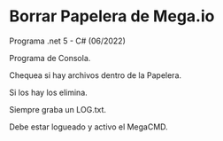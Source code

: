 
# Borrar Papelera de Mega.io

Programa .net 5 - C#  (06/2022)

Programa de Consola. 

Chequea si hay archivos dentro de la Papelera.

Si los hay los elimina. 

Siempre graba un LOG.txt.

Debe estar logueado y activo el MegaCMD.
